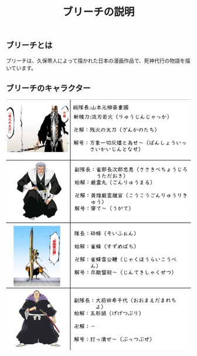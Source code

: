 <!DOCTYPE html>
<html lang="ja">
<head>
    <meta charset="UTF-8">
    <meta name="viewport" content="width=device-width, initial-scale=1.0">
    <title>ブリーチの説明</title>
    <link rel="stylesheet" href="styles.css">
</head>
<body>
    <header>
        <h1>ブリーチの説明</h1>
    </header>
    <main>
        <section id="description-section">
            <h2>ブリーチとは</h2>
            <p>ブリーチは、久保帯人によって描かれた日本の漫画作品で、死神代行の物語を描いています。</p>
        </section>
        <section id="image-section">
            <h2>ブリーチのキャラクター</h2>
            <!-- 画像のパスを正確に指定します -->
            <img src="bleach-character.jpg" alt="ブリーチのキャラクター" />
        </section>
    </main>
</body>
</html>

